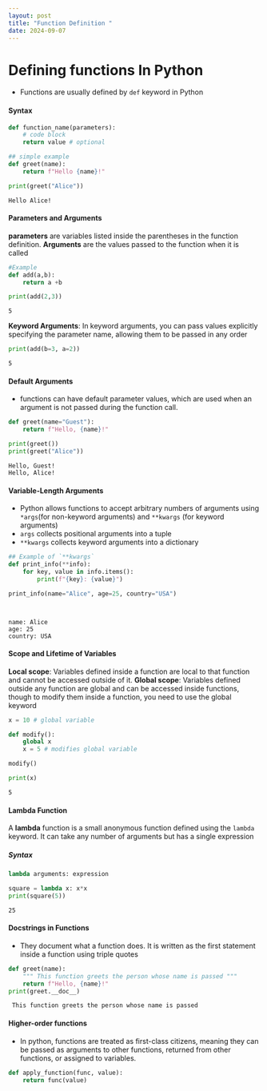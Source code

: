 ```yaml
---
layout: post
title: "Function Definition "
date: 2024-09-07
---
```


# Defining functions In Python
- Functions are usually defined by `def` keyword in Python
#### Syntax
```Python
def function_name(parameters): 
    # code block 
    return value # optional 
```



```python
## simple example
def greet(name): 
    return f"Hello {name}!"

print(greet("Alice"))
```

    Hello Alice!


#### Parameters and Arguments 
**parameters** are variables listed inside the parentheses in the function definition. 
**Arguments** are the values passed to the function when it is called 



```python
#Example 
def add(a,b): 
    return a +b 

print(add(2,3))
```

    5


**Keyword Arguments**: In keyword arguments, you can pass values explicitly specifying the parameter name, allowing them to be passed in any order 



```python
print(add(b=3, a=2))
```

    5


#### Default Arguments 
- functions can have default parameter values, which are used when an argument is not passed during the function call. 


```python
def greet(name="Guest"): 
    return f"Hello, {name}!"

print(greet())
print(greet("Alice"))
```

    Hello, Guest!
    Hello, Alice!


#### Variable-Length Arguments 
- Python allows functions to accept arbitrary numbers of arguments using `*args`(for non-keyword arguments) and `**kwargs` (for keyword arguments) 
- `args` collects positional arguments into a tuple 
- `**kwargs` collects keyword arguments into a dictionary 



```python
## Example of `**kwargs`
def print_info(**info): 
    for key, value in info.items(): 
        print(f"{key}: {value}") 

print_info(name="Alice", age=25, country="USA") 




```

    name: Alice
    age: 25
    country: USA


#### Scope and Lifetime of Variables
**Local scope**: Variables defined inside a function are local to that function and cannot be accessed outside of it. 
**Global scope**: Variables defined outside any function are global and can be accessed inside functions, though to modify them inside a function, you need to use the global keyword



```python
x = 10 # global variable

def modify(): 
    global x 
    x = 5 # modifies global variable 

modify() 

print(x)
```

    5


#### Lambda Function 
A **lambda** function is a small anonymous function defined using the `lambda` keyword. It can take any number of arguments but has a single expression

##### **Syntax** 
```Python
lambda arguments: expression
```

```python
square = lambda x: x*x 
print(square(5))
```

    25


#### Docstrings in Functions
- They document what a function does. It is written as the first statement inside a function using triple quotes 
  


```python
def greet(name): 
    """ This function greets the person whose name is passed """
    return f"Hello, {name}!"
print(greet.__doc__)
```

     This function greets the person whose name is passed 


#### Higher-order functions
- In python, functions are treated as first-class citizens, meaning they can be passed as arguments to other functions, returned from other functions, or assigned to variables. 


```python
def apply_function(func, value): 
    return func(value)
```
